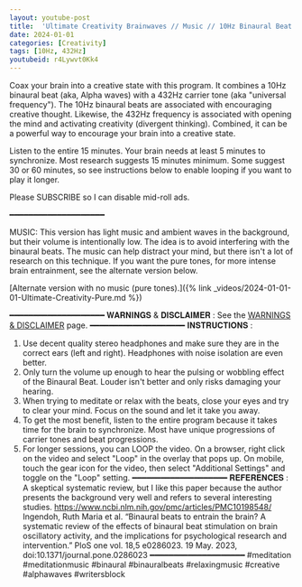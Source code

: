```yaml
---
layout: youtube-post
title:  'Ultimate Creativity Brainwaves // Music // 10Hz Binaural Beat // 432Hz Carrier Tone'
date: 2024-01-01
categories: [Creativity]
tags: [10Hz, 432Hz]
youtubeid: r4Lywvt0Kk4
---
```


<p class="premono" markdown="1">
Coax your brain into a creative state with this program. It combines a 10Hz binaural beat (aka, Alpha waves) with a 432Hz carrier tone (aka "universal frequency"). The 10Hz binaural beats are associated with encouraging creative thought. Likewise, the 432Hz frequency is associated with opening the mind and activating creativity (divergent thinking). Combined, it can be a powerful way to encourage your brain into a creative state.

Listen to the entire 15 minutes. Your brain needs at least 5 minutes to synchronize. Most research suggests 15 minutes minimum. Some suggest 30 or 60 minutes, so see instructions below to enable looping if you want to play it longer.

Please SUBSCRIBE so I can disable mid-roll ads.

━━━━━━━━━━━━━━━━━━━━

MUSIC: This version has light music and ambient waves in the background, but their volume is intentionally low. The idea is to avoid interfering with the binaural beats. The music can help distract your mind, but there isn't a lot of research on this technique. If you want the pure tones, for more intense brain entrainment, see the alternate version below.

[Alternate version with no music (pure tones).]({% link _videos/2024-01-01-01-Ultimate-Creativity-Pure.md %})

━━━━━━━━━━━━━━━━━━━━
𝐖𝐀𝐑𝐍𝐈𝐍𝐆𝐒 & 𝐃𝐈𝐒𝐂𝐋𝐀𝐈𝐌𝐄𝐑 :
See the [WARNINGS & DISCLAIMER](/legal/disclaimer.html) page.
━━━━━━━━━━━━━━━━━━━━
𝐈𝐍𝐒𝐓𝐑𝐔𝐂𝐓𝐈𝐎𝐍𝐒 :
1. Use decent quality stereo headphones and make sure they are in the correct ears (left and right). Headphones with noise isolation are even better.
2. Only turn the volume up enough to hear the pulsing or wobbling effect of the Binaural Beat. Louder isn't better and only risks damaging your hearing.
3. When trying to meditate or relax with the beats, close your eyes and try to clear your mind. Focus on the sound and let it take you away.
4. To get the most benefit, listen to the entire program because it takes time for the brain to synchronize. Most have unique progressions of carrier tones and beat progressions.
5. For longer sessions, you can LOOP the video. On a browser, right click on the video and select "Loop" in the overlay that pops up. On mobile, touch the gear icon for the video, then select "Additional Settings" and toggle on the "Loop" setting.
━━━━━━━━━━━━━━━━━━━━
𝐑𝐄𝐅𝐄𝐑𝐄𝐍𝐂𝐄𝐒 :
A skeptical systematic review, but I like this paper because the author presents the background very well and refers to several interesting studies.
<https://www.ncbi.nlm.nih.gov/pmc/articles/PMC10198548/>
Ingendoh, Ruth Maria et al. “Binaural beats to entrain the brain? A systematic review of the effects of binaural beat stimulation on brain oscillatory activity, and the implications for psychological research and intervention.” PloS one vol. 18,5 e0286023. 19 May. 2023, doi:10.1371/journal.pone.0286023
━━━━━━━━━━━━━━━━━━━━
#meditation #meditationmusic #binaural #binauralbeats #relaxingmusic #creative #alphawaves #writersblock
</p>
